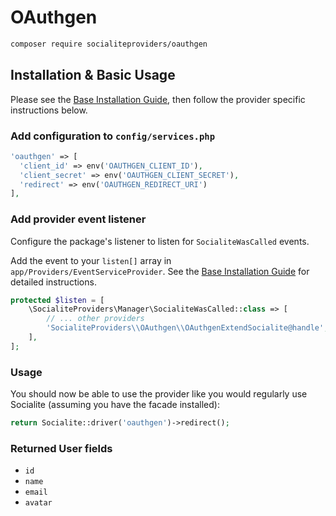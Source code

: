 # OAuthgen

```bash
composer require socialiteproviders/oauthgen
```

## Installation & Basic Usage

Please see the [Base Installation Guide](https://socialiteproviders.com/usage/), then follow the provider specific instructions below.

### Add configuration to `config/services.php`

```php
'oauthgen' => [    
  'client_id' => env('OAUTHGEN_CLIENT_ID'),  
  'client_secret' => env('OAUTHGEN_CLIENT_SECRET'),  
  'redirect' => env('OAUTHGEN_REDIRECT_URI') 
],
```

### Add provider event listener

Configure the package's listener to listen for `SocialiteWasCalled` events.

Add the event to your `listen[]` array in `app/Providers/EventServiceProvider`. See the [Base Installation Guide](https://socialiteproviders.com/usage/) for detailed instructions.

```php
protected $listen = [
    \SocialiteProviders\Manager\SocialiteWasCalled::class => [
        // ... other providers
        'SocialiteProviders\\OAuthgen\\OAuthgenExtendSocialite@handle',
    ],
];
```

### Usage

You should now be able to use the provider like you would regularly use Socialite (assuming you have the facade installed):

```php
return Socialite::driver('oauthgen')->redirect();
```

### Returned User fields

- ``id``
- ``name``
- ``email``
- ``avatar``
